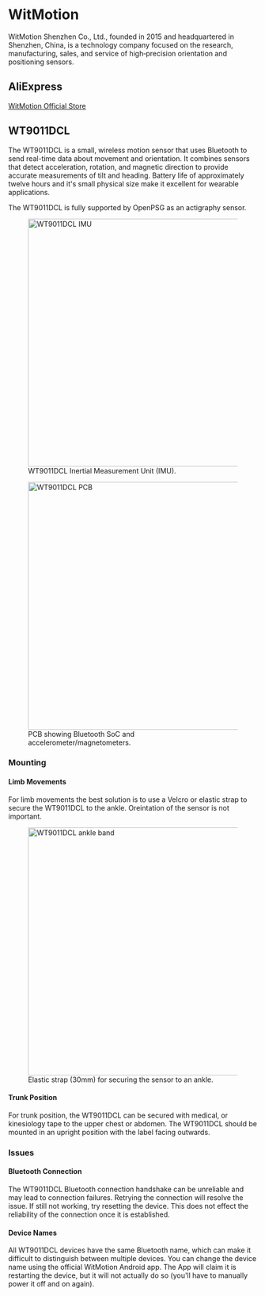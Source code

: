 # WitMotion

WitMotion Shenzhen Co., Ltd., founded in 2015 and headquartered in Shenzhen, 
China, is a technology company focused on the research, manufacturing, sales, 
and service of high‑precision orientation and positioning sensors.

## AliExpress

[WitMotion Official Store](https://witmotion-global.aliexpress.com/store/912184914)

## WT9011DCL

The WT9011DCL is a small, wireless motion sensor that uses Bluetooth to send 
real-time data about movement and orientation. It combines sensors that detect 
acceleration, rotation, and magnetic direction to provide accurate measurements 
of tilt and heading. Battery life of approximately twelve hours and it's small
physical size make it excellent for wearable applications.

The WT9011DCL is fully supported by OpenPSG as an actigraphy sensor.

<figure>
  <img src="/img/wt9011dcl.jpg" alt="WT9011DCL IMU" width="500" />
  <figcaption>WT9011DCL Inertial Measurement Unit (IMU).</figcaption>
</figure>

<figure>
  <img src="/img/wt9011dcl_pcb.jpg" alt="WT9011DCL PCB" width="500" />
  <figcaption>PCB showing Bluetooth SoC and accelerometer/magnetometers.</figcaption>
</figure>

### Mounting

#### Limb Movements

For limb movements the best solution is to use a Velcro or elastic strap
to secure the WT9011DCL to the ankle. Oreintation of the sensor is not
important.

<figure>
  <img src="/img/wt9011dcl_band.jpg" alt="WT9011DCL ankle band" width="500" />
  <figcaption>Elastic strap (30mm) for securing the sensor to an ankle.</figcaption>
</figure>

#### Trunk Position

For trunk position, the WT9011DCL can be secured with medical, or kinesiology 
tape to the upper chest or abdomen. The WT9011DCL should be mounted in an upright 
position with the label facing outwards.

### Issues

#### Bluetooth Connection

The WT9011DCL Bluetooth connection handshake can be unreliable and may lead to 
connection failures. Retrying the connection will resolve the issue. If still 
not working, try resetting the device. This does not effect the reliability of 
the connection once it is established.

#### Device Names

All WT9011DCL devices have the same Bluetooth name, which can make it difficult
to distinguish between multiple devices. You can change the device name using 
the official WitMotion Android app. The App will claim it is restarting the 
device, but it will not actually do so (you'll have to manually power it off 
and on again).